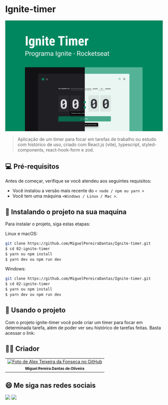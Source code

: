 # Ignite-timer

<img src="public/igniteTimer.png" alt="exemplo imagem">

> Aplicação de um timer para focar em tarefas de trabalho ou estudo com histórico de uso, criado com React.js (vite), typescript, styled-components, react-hook-form e zod.

## 💻 Pré-requisitos

Antes de começar, verifique se você atendeu aos seguintes requisitos:

<!---Estes são apenas requisitos de exemplo. Adicionar, duplicar ou remover conforme necessário--->

- Você instalou a versão mais recente do `< node / npm ou yarn >`
- Você tem uma máquina `<Windows / Linux / Mac >`.

## 🚀 Instalando o projeto <BlogNews> na sua maquina

Para instalar o projeto, siga estas etapas:

Linux e macOS:

```bash
git clone https://github.com/MiguelPereiraDantas/Ignite-timer.git
$ cd 02-ignite-timer
$ yarn ou npm install
$ yarn dev ou npm run dev
```

Windows:

```bash
git clone https://github.com/MiguelPereiraDantas/Ignite-timer.git
$ cd 02-ignite-timer
$ yarn ou npm install
$ yarn dev ou npm run dev
```

## 🧾 Usando o projeto

Com o projeto ignite-timer você pode criar um timer para focar em determinada tarefa, além de poder ver seu histórico de tarefas feitas. Basta acessar o link:

<!-- # <a href="https://blognews.vercel.app">Acesse o projeto</a> -->

## 🧑‍💻 Criador

<table>
  <tr>
    <td align="center">
      <a href="https://github.com/MiguelPereiraDantas">
        <img src="https://github.com/MiguelPereiraDantas.png" width="100px;" alt="Foto de Alex Teixeira da Fonseca no GitHub"/><br>
        <sub>
          <b>Miguel Pereira Dantas de Oliveira</b>
        </sub>
      </a>
    </td>
  </tr>
</table>

## 😄 Me siga nas redes sociais<br>

<p align="left">

  <a href="https://www.linkedin.com/in/miguel-pereira-99b709297/" alt="Linkedin">
  <img src="https://img.shields.io/badge/-Linkedin-0e76a8?style=flat-square&logo=Linkedin&logoColor=white&link=LINK-DO-SEU-LINKEDIN" /></a>


  <a href="https://www.instagram.com/_miguel.pereiraa/" alt="Instagram">
  <img src="https://img.shields.io/badge/-Instagram-DF0174?style=flat-square&labelColor=DF0174&logo=instagram&logoColor=white&link=LINK-DO-SEU-INSTAGRAM"/></a>
</p>